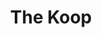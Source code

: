 ---
title: The Koop
lng: -76.9433408
lat: 40.2389185
color: '#31225D'
type: restaurant
address: 5 S 35th St, Camp Hill, PA 17011
rating: 4.5
tags:
  - korean
  - fried chicken
  - bulgogi
---